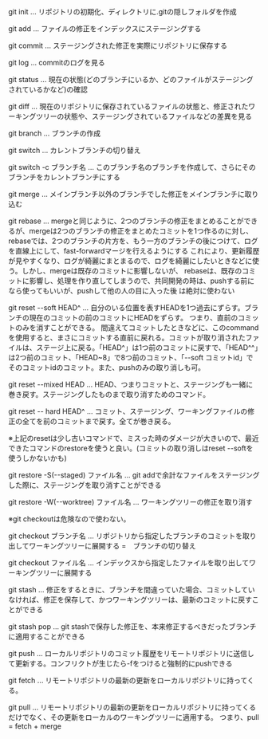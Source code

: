 git init ... リポジトリの初期化、ディレクトリに.gitの隠しフォルダを作成

git add ... ファイルの修正をインデックスにステージングする

git commit ... ステージングされた修正を実際にリポジトリに保存する

git log ... commitのログを見る

git status ... 現在の状態(どのブランチにいるか、どのファイルがステージングされているかなど)の確認

git diff ... 現在のリポジトリに保存されているファイルの状態と、修正されたワーキングツリーの状態や、ステージングされているファイルなどの差異を見る

git branch ... ブランチの作成

git switch ... カレントブランチの切り替え

git switch -c ブランチ名 ... このブランチ名のブランチを作成して、さらにそのブランチをカレントブランチにする

git merge ... メインブランチ以外のブランチでした修正をメインブランチに取り込む

git rebase ... mergeと同じように、2つのブランチの修正をまとめることができるが、mergeは2つのブランチの修正をまとめたコミットを1つ作るのに対し、
               rebaseでは、2つのブランチの片方を、もう一方のブランチの後につけて、ログを直線上にして、fast-forwardマージを行えるようにする
               これにより、更新履歴が見やすくなり、ログが綺麗にまとまるので、ログを綺麗にしたいときなどに使う。しかし、mergeは既存のコミットに影響しないが、
               rebaseは、既存のコミットに影響し、処理を作り直してしまうので、共同開発の時は、pushする前になら使ってもいいが、pushして他の人の目に入った後
               は絶対に使わない

git reset --soft HEAD^ ... 自分のいる位置を表すHEADを1つ過去にずらす。ブランチの現在のコミットの前のコミットにHEADをずらす。
                          つまり、直前のコミットのみを消すことができる。
                          間違えてコミットしたときなどに、このcommandを使用すると、まさにコミットする直前に戻れる。コミットが取り消されたファイルは、ステージ上に戻る。「HEAD^」は1つ前のコミットに戻すで、「HEAD^^」は2つ前のコミット、「HEAD~8」で8つ前のコミット、「--soft コミットid」でそのコミットidのコミット。また、pushのみの取り消しも可。

git reset --mixed HEAD ... HEAD、つまりコミットと、ステージングも一緒に巻き戻す。ステージングしたものまで取り消すためのコマンド。

git reset -- hard HEAD^ ... コミット、ステージング、ワーキングファイルの修正の全てを前のコミットまで戻す。全てが巻き戻る。

※上記のresetは少し古いコマンドで、ミスった時のダメージが大きいので、最近できたコマンドのrestoreを使うと良い。(コミットの取り消しはreset --softを使うしかないかも)

git restore -S(--staged) ファイル名 ... git addで余計なファイルをステージングした際に、ステージングを取り消すことができる

git restore -W(--worktree) ファイル名 ... ワーキングツリーの修正を取り消す

※git checkoutは危険なので使わない。

git checkout ブランチ名 ... リポジトリから指定したブランチのコミットを取り出してワーキングツリーに展開する =　ブランチの切り替え

git checkout ファイル名 ... インデックスから指定したファイルを取り出してワーキングツリーに展開する

git stash ... 修正をするときに、ブランチを間違っていた場合、コミットしていなければ、修正を保存して、かつワーキングツリーは、最新のコミットに戻すことができる

git stash pop ... git stashで保存した修正を、本来修正するべきだったブランチに適用することができる

git push ... ローカルリポジトリのコミット履歴をリモートリポジトリに送信して更新する。コンフリクトが生じたら-fをつけると強制的にpushできる

git fetch ... リモートリポジトリの最新の更新をローカルリポジトリに持ってくる。

git pull ... リモートリポジトリの最新の更新をローカルリポジトリに持ってくるだけでなく、その更新をローカルのワーキングツリーに適用する。
             つまり、pull = fetch + merge





